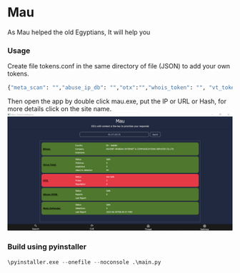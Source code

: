 # Mau
As Mau helped the old Egyptians, It will help you

### Usage
Create file tokens.conf in the same directory of file (JSON) to add your own tokens.
```python
{"meta_scan": "","abuse_ip_db": "","otx":"","whois_token": "", "vt_token": ""}
```
Then open the app by double click mau.exe, put the IP or URL or Hash, for more details click on the site name.
![](./view/img/mau_ti.png)


### Build using pyinstaller
```python
\pyinstaller.exe --onefile --noconsole .\main.py

```